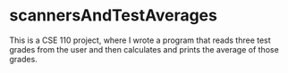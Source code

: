 # scannersAndTestAverages
This is a CSE 110 project, where I wrote a program that reads three test grades from the user and then calculates and prints the average of those grades.
